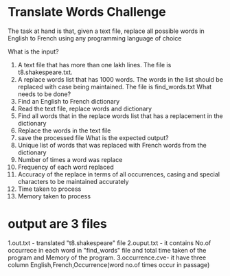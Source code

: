 # Translate Words Challenge
The task at hand is that, given a text file, replace all possible words in English to French using any programming language of choice

What is the input?
1.	A text file that has more than one lakh lines. The file is t8.shakespeare.txt.
2.	A replace words list that has 1000 words. The words in the list should be replaced with case being maintained. The file is find_words.txt
What needs to be done?
1.	Find an English to French dictionary
2.	Read the text file, replace words and dictionary
3.	Find all words that in the replace words list that has a replacement in the dictionary
4.	Replace the words in the text file
5.	save the processed file
What is the expected output?
1.	Unique list of words that was replaced with French words from the dictionary
2.	Number of times a word was replace
3.	Frequency of each word replaced
4.	Accuracy of the replace in terms of all occurrences, casing and special characters to be maintained accurately
5.	Time taken to process
6.	Memory taken to process


# output are 3 files
1.out.txt - translated "t8.shakespeare" file
2.ouput.txt - it contains No.of occurrece in each word in "find_words" file and total time taken of the program and Memory of the program.
3.occurrence.cve- it have three column English,French,Occurrence(word no.of times occur in passage)
